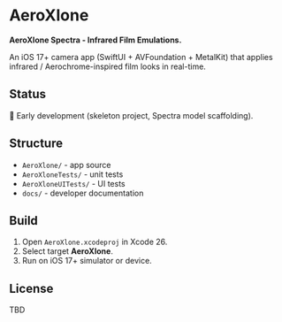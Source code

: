 # AeroXlone

**AeroXlone Spectra - Infrared Film Emulations.**

An iOS 17+ camera app (SwiftUI + AVFoundation + MetalKit) that applies infrared / Aerochrome-inspired film looks in real-time.

## Status
🚧 Early development (skeleton project, Spectra model scaffolding).

## Structure
- `AeroXlone/` - app source
- `AeroXloneTests/` - unit tests
- `AeroXloneUITests/` - UI tests
- `docs/` - developer documentation

## Build
1. Open `AeroXlone.xcodeproj` in Xcode 26.
2. Select target **AeroXlone**.
3. Run on iOS 17+ simulator or device.

## License
TBD
